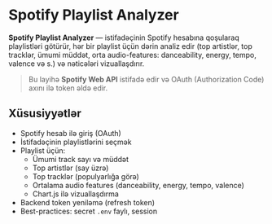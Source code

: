 # Spotify Playlist Analyzer

**Spotify Playlist Analyzer** — istifadəçinin Spotify hesabına qoşularaq playlistləri götürür, hər bir playlist üçün dərin analiz edir (top artistlər, top tracklər, ümumi müddət, orta audio-features: danceability, energy, tempo, valence və s.) və nəticələri vizuallaşdırır.

> Bu layihə **Spotify Web API** istifadə edir və OAuth (Authorization Code) axını ilə token əldə edir.

## Xüsusiyyətlər
- Spotify hesab ilə giriş (OAuth)
- İstifadəçinin playlistlərini seçmək
- Playlist üçün:
  - Ümumi track sayı və müddət
  - Top artistlər (say üzrə)
  - Top tracklər (populyarlığa görə)
  - Ortalama audio features (danceability, energy, tempo, valence)
  - Chart.js ilə vizuallaşdırma
- Backend token yeniləmə (refresh token)
- Best-practices: secret `.env` faylı, session
